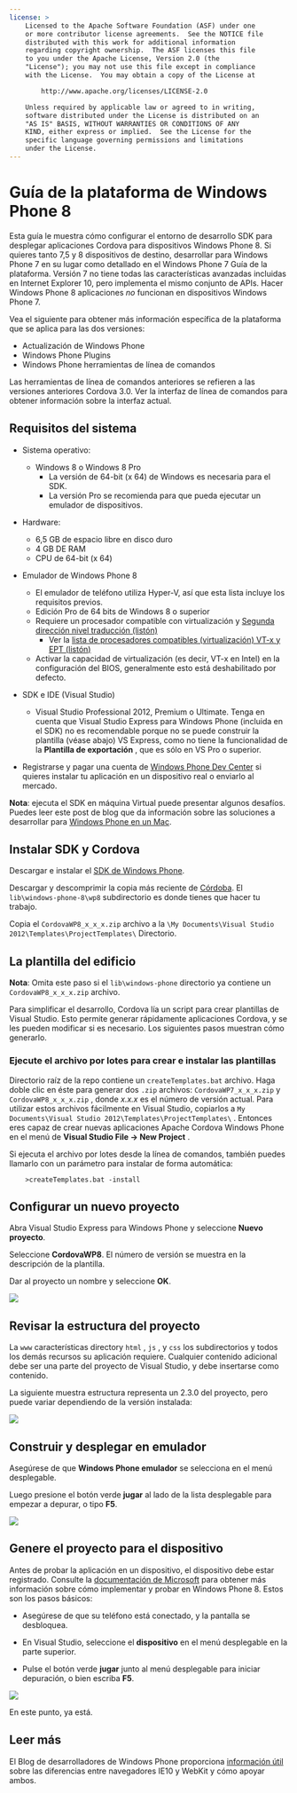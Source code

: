 ```yaml
---
license: >
    Licensed to the Apache Software Foundation (ASF) under one
    or more contributor license agreements.  See the NOTICE file
    distributed with this work for additional information
    regarding copyright ownership.  The ASF licenses this file
    to you under the Apache License, Version 2.0 (the
    "License"); you may not use this file except in compliance
    with the License.  You may obtain a copy of the License at

        http://www.apache.org/licenses/LICENSE-2.0

    Unless required by applicable law or agreed to in writing,
    software distributed under the License is distributed on an
    "AS IS" BASIS, WITHOUT WARRANTIES OR CONDITIONS OF ANY
    KIND, either express or implied.  See the License for the
    specific language governing permissions and limitations
    under the License.
---
```


# Guía de la plataforma de Windows Phone 8

Esta guía le muestra cómo configurar el entorno de desarrollo SDK para desplegar aplicaciones Cordova para dispositivos Windows Phone 8. Si quieres tanto 7,5 y 8 dispositivos de destino, desarrollar para Windows Phone 7 en su lugar como detallado en el Windows Phone 7 Guía de la plataforma. Versión 7 no tiene todas las características avanzadas incluidas en Internet Explorer 10, pero implementa el mismo conjunto de APIs. Hacer Windows Phone 8 aplicaciones *no* funcionan en dispositivos Windows Phone 7.

Vea el siguiente para obtener más información específica de la plataforma que se aplica para las dos versiones:

*   Actualización de Windows Phone
*   Windows Phone Plugins
*   Windows Phone herramientas de línea de comandos

Las herramientas de línea de comandos anteriores se refieren a las versiones anteriores Cordova 3.0. Ver la interfaz de línea de comandos para obtener información sobre la interfaz actual.

## Requisitos del sistema

*   Sistema operativo:
    
    *   Windows 8 o Windows 8 Pro 
        *   La versión de 64-bit (x 64) de Windows es necesaria para el SDK.
        *   La versión Pro se recomienda para que pueda ejecutar un emulador de dispositivos.

*   Hardware:
    
    *   6,5 GB de espacio libre en disco duro
    *   4 GB DE RAM
    *   CPU de 64-bit (x 64)

*   Emulador de Windows Phone 8
    
    *   El emulador de teléfono utiliza Hyper-V, así que esta lista incluye los requisitos previos.
    *   Edición Pro de 64 bits de Windows 8 o superior
    *   Requiere un procesador compatible con virtualización y [Segunda dirección nivel traducción (listón)][1] 
        *   Ver la [lista de procesadores compatibles (virtualización) VT-x y EPT (listón)][2]
    *   Activar la capacidad de virtualización (es decir, VT-x en Intel) en la configuración del BIOS, generalmente esto está deshabilitado por defecto.

*   SDK e IDE (Visual Studio)
    
    *   Visual Studio Professional 2012, Premium o Ultimate. Tenga en cuenta que Visual Studio Express para Windows Phone (incluida en el SDK) no es recomendable porque no se puede construir la plantilla (véase abajo) VS Express, como no tiene la funcionalidad de la **Plantilla de exportación** , que es sólo en VS Pro o superior.

*   Registrarse y pagar una cuenta de [Windows Phone Dev Center][3] si quieres instalar tu aplicación en un dispositivo real o enviarlo al mercado.

 [1]: http://en.wikipedia.org/wiki/Second_Level_Address_Translation
 [2]: http://ark.intel.com/Products/VirtualizationTechnology
 [3]: http://dev.windowsphone.com/en-us/publish

**Nota**: ejecuta el SDK en máquina Virtual puede presentar algunos desafíos. Puedes leer este post de blog que da información sobre las soluciones a desarrollar para [Windows Phone en un Mac][4].

 [4]: http://aka.ms/BuildaWP8apponaMac

## Instalar SDK y Cordova

Descargar e instalar el [SDK de Windows Phone][5].

 [5]: http://www.microsoft.com/en-us/download/details.aspx?id=35471

Descargar y descomprimir la copia más reciente de [Córdoba][6]. El `lib\windows-phone-8\wp8` subdirectorio es donde tienes que hacer tu trabajo.

 [6]: http://phonegap.com/download

Copia el `CordovaWP8_x_x_x.zip` archivo a la `\My Documents\Visual
Studio 2012\Templates\ProjectTemplates\` Directorio.

## La plantilla del edificio

**Nota**: Omita este paso si el `lib\windows-phone` directorio ya contiene un `CordovaWP8_x_x_x.zip` archivo.

Para simplificar el desarrollo, Cordova lía un script para crear plantillas de Visual Studio. Esto permite generar rápidamente aplicaciones Cordova, y se les pueden modificar si es necesario. Los siguientes pasos muestran cómo generarlo.

### Ejecute el archivo por lotes para crear e instalar las plantillas

Directorio raíz de la repo contiene un `createTemplates.bat` archivo. Haga doble clic en éste para generar dos `.zip` archivos: `CordovaWP7_x_x_x.zip` y `CordovaWP8_x_x_x.zip` , donde *x.x.x* es el número de versión actual. Para utilizar estos archivos fácilmente en Visual Studio, copiarlos a `My
Documents\Visual Studio 2012\Templates\ProjectTemplates\` . Entonces eres capaz de crear nuevas aplicaciones Apache Cordova Windows Phone en el menú de **Visual Studio File → New Project** .

Si ejecuta el archivo por lotes desde la línea de comandos, también puedes llamarlo con un parámetro para instalar de forma automática:

        >createTemplates.bat -install
    

## Configurar un nuevo proyecto

Abra Visual Studio Express para Windows Phone y seleccione **Nuevo proyecto**.

Seleccione **CordovaWP8**. El número de versión se muestra en la descripción de la plantilla.

Dar al proyecto un nombre y seleccione **OK**.

![][7]

 [7]: img/guide/platforms/wp8/StandAloneTemplate.png

## Revisar la estructura del proyecto

La `www` características directory `html` , `js` , y `css` los subdirectorios y todos los demás recursos su aplicación requiere. Cualquier contenido adicional debe ser una parte del proyecto de Visual Studio, y debe insertarse como contenido.

La siguiente muestra estructura representa un 2.3.0 del proyecto, pero puede variar dependiendo de la versión instalada:

![][8]

 [8]: img/guide/platforms/wp8/projectStructure.png

## Construir y desplegar en emulador

Asegúrese de que **Windows Phone emulador** se selecciona en el menú desplegable.

Luego presione el botón verde **jugar** al lado de la lista desplegable para empezar a depurar, o tipo **F5**.

![][9]

 [9]: img/guide/platforms/wp8/BuildEmulator.png

## Genere el proyecto para el dispositivo

Antes de probar la aplicación en un dispositivo, el dispositivo debe estar registrado. Consulte la [documentación de Microsoft][10] para obtener más información sobre cómo implementar y probar en Windows Phone 8. Estos son los pasos básicos:

 [10]: http://msdn.microsoft.com/en-us/library/windowsphone/develop/ff402565(v=vs.105).aspx

*   Asegúrese de que su teléfono está conectado, y la pantalla se desbloquea.

*   En Visual Studio, seleccione el **dispositivo** en el menú desplegable en la parte superior.

*   Pulse el botón verde **jugar** junto al menú desplegable para iniciar depuración, o bien escriba **F5**.

![][11]

 [11]: img/guide/platforms/wp7/wpd.png

En este punto, ya está.

## Leer más

El Blog de desarrolladores de Windows Phone proporciona [información útil][12] sobre las diferencias entre navegadores IE10 y WebKit y cómo apoyar ambos.

 [12]: http://blogs.windows.com/windows_phone/b/wpdev/archive/2012/11/15/adapting-your-webkit-optimized-site-for-internet-explorer-10.aspx
